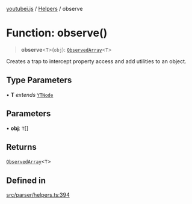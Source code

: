 [youtubei.js](../../../README.md) / [Helpers](../README.md) / observe

# Function: observe()

> **observe**\<`T`\>(`obj`): [`ObservedArray`](../type-aliases/ObservedArray.md)\<`T`\>

Creates a trap to intercept property access
and add utilities to an object.

## Type Parameters

• **T** *extends* [`YTNode`](../classes/YTNode.md)

## Parameters

• **obj**: `T`[]

## Returns

[`ObservedArray`](../type-aliases/ObservedArray.md)\<`T`\>

## Defined in

[src/parser/helpers.ts:394](https://github.com/LuanRT/YouTube.js/blob/eb21af33db708f0355f4fb15881f5d4fabc7b06c/src/parser/helpers.ts#L394)
